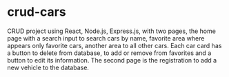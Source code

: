 # crud-cars
CRUD project using React, Node.js, Express.js, with two pages, the home page with a search input to search cars by name, favorite area where appears only favorite cars, another area to all other cars. Each car card has a button to delete from database, to add or remove from favorites and a button to edit its information.
The second page is the registration to add a new vehicle to the database.
